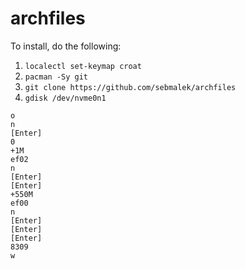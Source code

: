 # archfiles

To install, do the following:

1. `localectl set-keymap croat`
2. `pacman -Sy git`
3. `git clone https://github.com/sebmalek/archfiles`
4. `gdisk /dev/nvme0n1`
```
o
n
[Enter]
0
+1M
ef02
n
[Enter]
[Enter]
+550M
ef00
n
[Enter]
[Enter]
[Enter]
8309
w
```